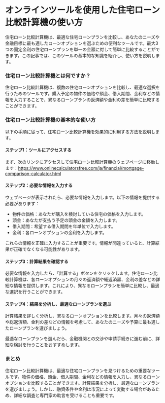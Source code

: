 オンラインツールを使用した住宅ローン比較計算機の使い方
===========================

住宅ローン比較計算機は、最適な住宅ローンプランを比較し、あなたのニーズや金融目標に最も適したローンオプションを選ぶための便利なツールです。最大3つの固定金利の住宅ローンプランを単一の金額に対して簡単に比較することができます。この記事では、このツールの基本的な知識を紹介し、使い方を説明します。

### 住宅ローン比較計算機とは何ですか？

住宅ローン比較計算機は、複数の住宅ローンオプションを比較し、最適な選択を行うためのツールです。購入予定の物件の価格や頭金、借入期間、金利などの情報を入力することで、異なるローンプランの返済額や金利の差を簡単に比較することができます。

### 住宅ローン比較計算機の基本的な使い方

以下の手順に従って、住宅ローン比較計算機を効果的に利用する方法を説明します。

#### ステップ1：ツールにアクセスする

まず、次のリンクにアクセスして住宅ローン比較計算機のウェブページに移動します：<https://www.onlinecalculatorsfree.com/ja/financial/mortgage-comparison-calculator.html>

#### ステップ2：必要な情報を入力する

ウェブページが表示されたら、必要な情報を入力します。以下の情報を提供する必要があります：

- 物件の価格：あなたが購入を検討している住宅の価格を入力します。
- 頭金：あなたが支払う予定の頭金の金額を入力します。
- 借入期間：希望する借入期間を年単位で入力します。
- 金利：各ローンオプションの金利を入力します。

これらの情報を正確に入力することが重要です。情報が間違っていると、計算結果が正確でなくなる可能性があります。

#### ステップ3：計算結果を確認する

必要な情報を入力したら、「計算する」ボタンをクリックします。住宅ローン比較計算機は、各ローンオプションの月々の返済額や総返済額、金利の差などの詳細な情報を提供します。これにより、異なるローンプランを簡単に比較し、最適な選択を行うことができます。

#### ステップ4：結果を分析し、最適なローンプランを選ぶ

計算結果を詳しく分析し、異なるローンオプションを比較します。月々の返済額や総返済額、金利の差などの情報を考慮して、あなたのニーズや予算に最も適したローンプランを選びましょう。

最適なローンプランを選んだら、金融機関との交渉や申請手続きに進む前に、詳細な検討を行うことをおすすめします。

### まとめ

住宅ローン比較計算機は、最適な住宅ローンプランを見つけるための重要なツールです。物件の価格、頭金、借入期間、金利などの情報を入力し、異なるローンオプションを比較することができます。計算結果を分析し、最適なローンプランを選びましょう。しかし、融資条件や金利は市況によって変動する場合があるため、詳細な調査と専門家の助言を受けることも重要です。